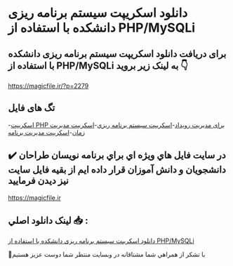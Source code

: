 # دانلود اسکریپت سیستم برنامه ریزی دانشکده با استفاده از PHP/MySQLi

## برای دریافت دانلود اسکریپت سیستم برنامه ریزی دانشکده با استفاده از PHP/MySQLi به لینک زیر بروید 👇

https://magicfile.ir/?p=2279

## تگ های فایل

-[اسکریپت PHP برای مدیریت رویداد](https://magicfile.ir/product/%d8%a7%d8%b3%da%a9%d8%b1%db%8c%d9%be%d8%aa-%d8%b3%d9%8a%d8%b3%d8%aa%d9%85-%d8%a8%d8%b1%d9%86%d8%a7%d9%85%d9%87-%d8%b1%d9%8a%d8%b2%d9%8a-%d8%af%d8%a7%d9%86%d8%b4%da%a9%d8%af%d9%87-%d8%a8%d8%a7-php/)-[اسکریپت سيستم برنامه ريزي](https://magicfile.ir/product/%d8%a7%d8%b3%da%a9%d8%b1%db%8c%d9%be%d8%aa-%d8%b3%d9%8a%d8%b3%d8%aa%d9%85-%d8%a8%d8%b1%d9%86%d8%a7%d9%85%d9%87-%d8%b1%d9%8a%d8%b2%d9%8a-%d8%af%d8%a7%d9%86%d8%b4%da%a9%d8%af%d9%87-%d8%a8%d8%a7-php/)-[اسکریپت مدیریت زمان](https://magicfile.ir/product/%d8%a7%d8%b3%da%a9%d8%b1%db%8c%d9%be%d8%aa-%d8%b3%d9%8a%d8%b3%d8%aa%d9%85-%d8%a8%d8%b1%d9%86%d8%a7%d9%85%d9%87-%d8%b1%d9%8a%d8%b2%d9%8a-%d8%af%d8%a7%d9%86%d8%b4%da%a9%d8%af%d9%87-%d8%a8%d8%a7-php/)-[اسکریپت مدیریت برنامه](https://magicfile.ir/product/%d8%a7%d8%b3%da%a9%d8%b1%db%8c%d9%be%d8%aa-%d8%b3%d9%8a%d8%b3%d8%aa%d9%85-%d8%a8%d8%b1%d9%86%d8%a7%d9%85%d9%87-%d8%b1%d9%8a%d8%b2%d9%8a-%d8%af%d8%a7%d9%86%d8%b4%da%a9%d8%af%d9%87-%d8%a8%d8%a7-php/)

## ✔️ در سايت فايل هاي ويژه اي براي برنامه نويسان طراحان دانشجويان و دانش آموزان قرار داده ايم از بقيه فايل سايت نيز ديدن فرماييد

https://magicfile.ir


## لينک دانلود اصلي 📥 :

[دانلود اسکریپت سیستم برنامه ریزی دانشکده با استفاده از PHP/MySQLi](https://magicfile.ir/product/%d8%a7%d8%b3%da%a9%d8%b1%db%8c%d9%be%d8%aa-%d8%b3%d9%8a%d8%b3%d8%aa%d9%85-%d8%a8%d8%b1%d9%86%d8%a7%d9%85%d9%87-%d8%b1%d9%8a%d8%b2%d9%8a-%d8%af%d8%a7%d9%86%d8%b4%da%a9%d8%af%d9%87-%d8%a8%d8%a7-php/) 


🙏با تشکر از همراهي شما مشتاقانه در وبسایت منتظر شما دوست عزیز هستیم

